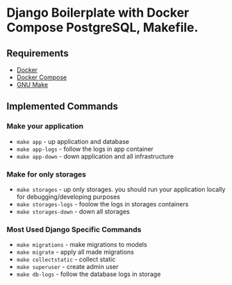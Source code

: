 # Django Boilerplate with Docker Compose PostgreSQL, Makefile.

## Requirements

- [Docker](https://www.docker.com/get-started)
- [Docker Compose](https://docs.docker.com/compose/install/)
- [GNU Make](https://www.gnu.org/software/make/)

## Implemented Commands

### Make your application

* `make app` - up application and database
* `make app-logs` - follow the logs in app container
* `make app-down` - down application and all infrastructure

### Make for only storages

* `make storages` - up only storages. you should run your application locally for debugging/developing purposes
* `make storages-logs` - foolow the logs in storages containers
* `make storages-down` - down all storages

### Most Used Django Specific Commands

* `make migrations` - make migrations to models
* `make migrate` - apply all made migrations
* `make collectstatic` - collect static
* `make superuser` - create admin user
* `make db-logs` - follow the database logs in storage